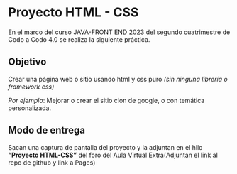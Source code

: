 # Proyecto HTML - CSS

En el marco del curso JAVA-FRONT END 2023 del segundo cuatrimestre de Codo a Codo 4.0 se realiza la siguiente práctica.

## Objetivo

Crear una página web o sitio usando html y css puro *(sin ninguna librería o framework css)*

*Por ejemplo*: Mejorar o crear el sitio clon de google, o con temática personalizada.

## Modo de entrega

Sacan una captura de pantalla del proyecto y la adjuntan en el hilo **“Proyecto HTML-CSS”** del foro del Aula Virtual
Extra(Adjuntan el link al repo de github y link a Pages)
